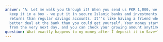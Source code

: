 ```yaml
---
answer: 'A: Let me walk you through it! When you send us PKR 1,000, we don''t just
  keep it in a box - we put it in secure Islamic banks and investments that give better
  returns than regular savings accounts. It''s like having a friend who can get a
  better deal at the bank than you could get yourself. Your money starts earning profit
  from the very next day, and you can check your growing amount anytime on your phone.'
question: What exactly happens to my money after I deposit it in Save+?
---
```

